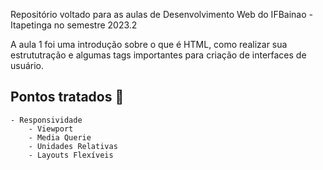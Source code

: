 Repositório voltado para as aulas de Desenvolvimento Web do IFBainao - Itapetinga no semestre 2023.2

A aula 1 foi uma introdução sobre o que é HTML, como realizar sua estrututração e algumas tags importantes para criação de interfaces de usuário.

## Pontos tratados :bookmark_tabs:

    - Responsividade
        - Viewport
        - Media Querie
        - Unidades Relativas
        - Layouts Flexíveis